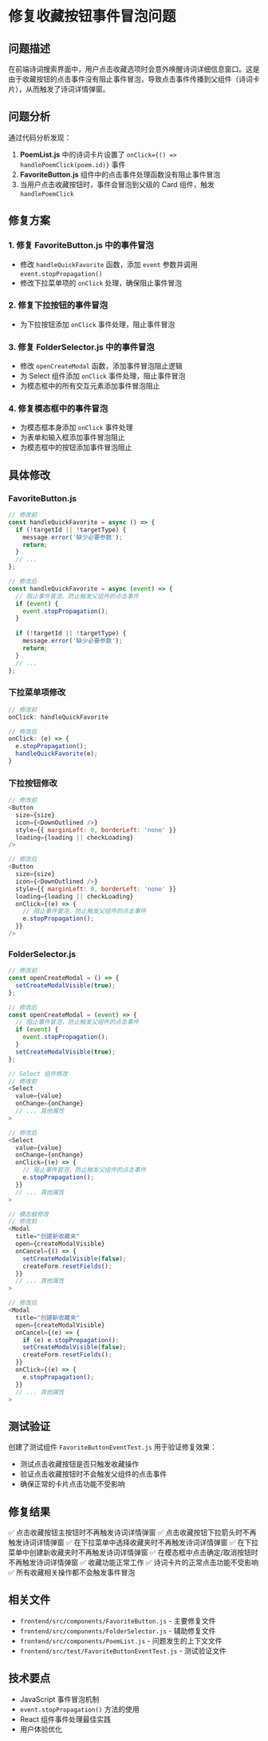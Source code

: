 # 修复收藏按钮事件冒泡问题

## 问题描述
在前端诗词搜索界面中，用户点击收藏选项时会意外唤醒诗词详细信息窗口。这是由于收藏按钮的点击事件没有阻止事件冒泡，导致点击事件传播到父组件（诗词卡片），从而触发了诗词详情弹窗。

## 问题分析
通过代码分析发现：

1. **PoemList.js** 中的诗词卡片设置了 `onClick={() => handlePoemClick(poem.id)}` 事件
2. **FavoriteButton.js** 组件中的点击事件处理函数没有阻止事件冒泡
3. 当用户点击收藏按钮时，事件会冒泡到父级的 Card 组件，触发 `handlePoemClick`

## 修复方案

### 1. 修复 FavoriteButton.js 中的事件冒泡
- 修改 `handleQuickFavorite` 函数，添加 `event` 参数并调用 `event.stopPropagation()`
- 修改下拉菜单项的 `onClick` 处理，确保阻止事件冒泡

### 2. 修复下拉按钮的事件冒泡
- 为下拉按钮添加 `onClick` 事件处理，阻止事件冒泡

### 3. 修复 FolderSelector.js 中的事件冒泡
- 修改 `openCreateModal` 函数，添加事件冒泡阻止逻辑
- 为 Select 组件添加 `onClick` 事件处理，阻止事件冒泡
- 为模态框中的所有交互元素添加事件冒泡阻止

### 4. 修复模态框中的事件冒泡
- 为模态框本身添加 `onClick` 事件处理
- 为表单和输入框添加事件冒泡阻止
- 为模态框中的按钮添加事件冒泡阻止

## 具体修改

### FavoriteButton.js
```javascript
// 修改前
const handleQuickFavorite = async () => {
  if (!targetId || !targetType) {
    message.error('缺少必要参数');
    return;
  }
  // ...
};

// 修改后
const handleQuickFavorite = async (event) => {
  // 阻止事件冒泡，防止触发父组件的点击事件
  if (event) {
    event.stopPropagation();
  }
  
  if (!targetId || !targetType) {
    message.error('缺少必要参数');
    return;
  }
  // ...
};
```

### 下拉菜单项修改
```javascript
// 修改前
onClick: handleQuickFavorite

// 修改后
onClick: (e) => {
  e.stopPropagation();
  handleQuickFavorite(e);
}
```

### 下拉按钮修改
```javascript
// 修改前
<Button
  size={size}
  icon={<DownOutlined />}
  style={{ marginLeft: 0, borderLeft: 'none' }}
  loading={loading || checkLoading}
/>

// 修改后
<Button
  size={size}
  icon={<DownOutlined />}
  style={{ marginLeft: 0, borderLeft: 'none' }}
  loading={loading || checkLoading}
  onClick={(e) => {
    // 阻止事件冒泡，防止触发父组件的点击事件
    e.stopPropagation();
  }}
/>
```

### FolderSelector.js
```javascript
// 修改前
const openCreateModal = () => {
  setCreateModalVisible(true);
};

// 修改后
const openCreateModal = (event) => {
  // 阻止事件冒泡，防止触发父组件的点击事件
  if (event) {
    event.stopPropagation();
  }
  setCreateModalVisible(true);
};

// Select 组件修改
// 修改前
<Select
  value={value}
  onChange={onChange}
  // ... 其他属性
>

// 修改后
<Select
  value={value}
  onChange={onChange}
  onClick={(e) => {
    // 阻止事件冒泡，防止触发父组件的点击事件
    e.stopPropagation();
  }}
  // ... 其他属性
>

// 模态框修改
// 修改前
<Modal
  title="创建新收藏夹"
  open={createModalVisible}
  onCancel={() => {
    setCreateModalVisible(false);
    createForm.resetFields();
  }}
  // ... 其他属性
>

// 修改后
<Modal
  title="创建新收藏夹"
  open={createModalVisible}
  onCancel={(e) => {
    if (e) e.stopPropagation();
    setCreateModalVisible(false);
    createForm.resetFields();
  }}
  onClick={(e) => {
    e.stopPropagation();
  }}
  // ... 其他属性
>
```

## 测试验证
创建了测试组件 `FavoriteButtonEventTest.js` 用于验证修复效果：
- 测试点击收藏按钮是否只触发收藏操作
- 验证点击收藏按钮时不会触发父组件的点击事件
- 确保正常的卡片点击功能不受影响

## 修复结果
✅ 点击收藏按钮主按钮时不再触发诗词详情弹窗
✅ 点击收藏按钮下拉箭头时不再触发诗词详情弹窗
✅ 在下拉菜单中选择收藏夹时不再触发诗词详情弹窗
✅ 在下拉菜单中创建新收藏夹时不再触发诗词详情弹窗
✅ 在模态框中点击确定/取消按钮时不再触发诗词详情弹窗
✅ 收藏功能正常工作
✅ 诗词卡片的正常点击功能不受影响
✅ 所有收藏相关操作都不会触发事件冒泡

## 相关文件
- `frontend/src/components/FavoriteButton.js` - 主要修复文件
- `frontend/src/components/FolderSelector.js` - 辅助修复文件
- `frontend/src/components/PoemList.js` - 问题发生的上下文文件
- `frontend/src/test/FavoriteButtonEventTest.js` - 测试验证文件

## 技术要点
- JavaScript 事件冒泡机制
- `event.stopPropagation()` 方法的使用
- React 组件事件处理最佳实践
- 用户体验优化
